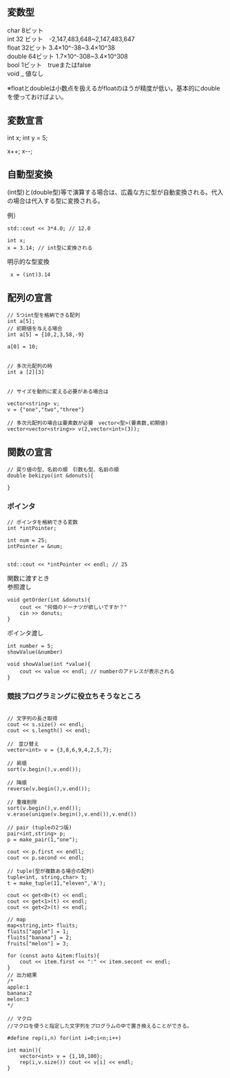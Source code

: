 ## 変数型
char 8ビット  
int  32 ビット　-2,147,483,648~2,147,483,647  
float 32ビット  3.4×10^-38~3.4×10^38  
double 64ビット 1.7×10^-308~3.4×10^308  
bool   1ビット　trueまたはfalse  
void  _        値なし  

※floatとdoubleは小数点を扱えるがfloatのほうが精度が低い。基本的にdoubleを使っておけばよい。  


## 変数宣言
int x;
int y = 5;

<!-- インクリメント,デクリメント -->
x++;
x--;

## 自動型変換
(int型)と(double型)等で演算する場合は、広義な方に型が自動変換される。代入の場合は代入する型に変換される。

例）
```
std::cout << 3*4.0; // 12.0

int x;
x = 3.14; // int型に変換される
```

明示的な型変換
```
 x = (int)3.14
```  

## 配列の宣言

```
// 5つint型を格納できる配列
int a[5];
// 初期値を与える場合
int a[5] = {10,2,3,58,-9}

a[0] = 10;


// 多次元配列の時
int a [2][3]


// サイズを動的に変える必要がある場合は

vector<string> v;
v = {"one","two","three"}

// 多次元配列の場合は要素数が必要　vector<型>(要素数,初期値)
vector<vector<string>> v(2,vector<int>(3));

```

## 関数の宣言  
```
// 戻り値の型、名前の順　引数も型、名前の順
double bekizyo(int &donuts){

}
```


### ポインタ
```
// ポインタを格納できる変数
int *intPointer;

int num = 25;
intPointer = &num;


std::cout << *intPointer << endl; // 25

```

関数に渡すとき  
参照渡し
```
void getOrder(int &donuts){
    cout << "何個のドーナツが欲しいですか？"
    cin >> donuts;
}

```  
ポインタ渡し
```
int number = 5;
showValue(&number)

void showValue(int *value){
    cout << value << endl; // numberのアドレスが表示される
}
```


### 競技プログラミングに役立ちそうなところ
```

// 文字列の長さ取得
cout << s.size() << endl;
cout << s.length() << endl;

//　並び替え
vector<int> v = {3,8,6,9,4,2,5,7};

// 昇順
sort(v.begin(),v.end());

// 降順
reverse(v.begin(),v.end());

// 重複削除
sort(v.begin(),v.end());
v.erase(unique(v.begin(),v.end()),v.end())

// pair (tupleの2つ版)
pair<int,string> p;
p = make_pair(1,"one");

cout << p.first << endll;
cout << p.second << endl;

// tuple(型が複数ある場合の配列)
tuple<int, string,char> t;
t = make_tuple(11,"eleven",'A');

cout << get<0>(t) << endl;
cout << get<1>(t) << endl;
cout << get<2>(t) << endl;

// map
map<string,int> fluits;
fluits["apple"] = 1;
fluits["banana"] = 2;
fruits["melon"] = 3;

for (const auto &item:fluits){
    cout << item.first << ":" << item.secont << endl;
}
// 出力結果
/* 
apple:1
banana:2
melon:3
*/

// マクロ
//マクロを使うと指定した文字列をプログラムの中で置き換えることができる。

#define rep(i,n) for(int i=0;i<n;i++)

int main(){
    vector<int> v = {1,10,100};
    rep(i,v.size()) cout << v[i] << endl;
}


```
